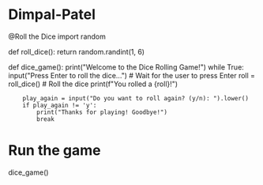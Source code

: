 # Dimpal-Patel
@Roll the Dice
import random

def roll_dice():
    return random.randint(1, 6)

def dice_game():
    print("Welcome to the Dice Rolling Game!")
    while True:
        input("Press Enter to roll the dice...")  # Wait for the user to press Enter
        roll = roll_dice()  # Roll the dice
        print(f"You rolled a {roll}!")

        play_again = input("Do you want to roll again? (y/n): ").lower()
        if play_again != 'y':
            print("Thanks for playing! Goodbye!")
            break

# Run the game
dice_game()
